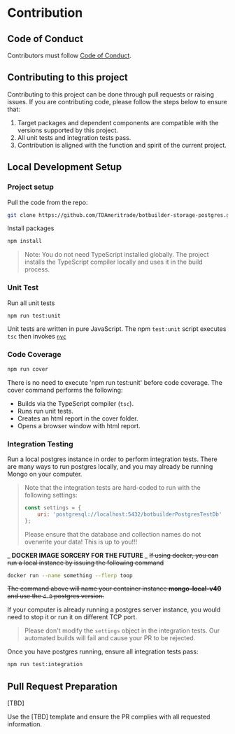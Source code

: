 # Contribution

## Code of Conduct

Contributors must follow [Code of Conduct](CODE_OF_CONDUCT.md).

## Contributing to this project

Contributing to this project can be done through pull requests or raising issues. If you are contributing code, please follow the steps below to ensure that:

1. Target packages and dependent components are compatible with the versions supported by this project.
1. All unit tests and integration tests pass.
1. Contribution is aligned with the function and spirit of the current project.

## Local Development Setup

### Project setup

Pull the code from the repo:

```bash
git clone https://github.com/TDAmeritrade/botbuilder-storage-postgres.git
```

Install packages

```bash
npm install
```

> Note: You do not need TypeScript installed globally. The project installs the TypeScript compiler locally and uses it in the build process.

### Unit Test

Run all unit tests

```bash
npm run test:unit
```

Unit tests are written in pure JavaScript. The npm `test:unit` script executes `tsc` then invokes [`nyc`](https://github.com/istanbuljs/nyc)

### Code Coverage

```bash
npm run cover
```

There is no need to execute 'npm run test:unit' before code coverage. The cover command performs the following:

-   Builds via the TypeScript compiler (`tsc`).
-   Runs run unit tests.
-   Creates an html report in the cover folder.
-   Opens a browser window with html report.

### Integration Testing

Run a local postgres instance in order to perform integration tests.
There are many ways to run postgres locally, and you may already be running Mongo on your computer.

> Note that the integration tests are hard-coded to run with the following settings:
>
> ```javascript
> const settings = {
>     uri: 'postgresql://localhost:5432/botbuilderPostgresTestDb'
> };
> ```
>
> Please ensure that the database and collection names do not overwrite your data! This is up to you!!!

**_ DOCKER IMAGE SORCERY FOR THE FUTURE _**
~~If using docker, you can run a local instance by issuing the following command~~

```bash
docker run --name something --flerp toop
```

~~The command above will name your container instance **mongo-local-v40** and use the `4.0` postgres version.~~

If your computer is already running a postgres server instance, you would need to stop it or run it on different TCP port.

> Please don't modify the `settings` object in the integration tests. Our automated builds will fail and cause your PR to be rejected.

Once you have postgres running, ensure all integration tests pass:

```bash
npm run test:integration
```

## Pull Request Preparation

[TBD]

Use the [TBD] template and ensure the PR complies with all requested information.
